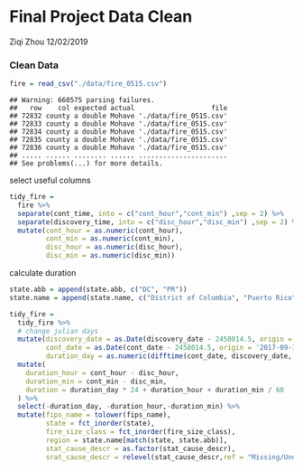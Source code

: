 Final Project Data Clean
================
Ziqi Zhou
12/02/2019

### Clean Data

``` r
fire = read_csv("./data/fire_0515.csv")
```

    ## Warning: 660575 parsing failures.
    ##   row    col expected actual                   file
    ## 72832 county a double Mohave './data/fire_0515.csv'
    ## 72833 county a double Mohave './data/fire_0515.csv'
    ## 72834 county a double Mohave './data/fire_0515.csv'
    ## 72835 county a double Mohave './data/fire_0515.csv'
    ## 72836 county a double Mohave './data/fire_0515.csv'
    ## ..... ...... ........ ...... ......................
    ## See problems(...) for more details.

select useful columns

``` r
tidy_fire = 
  fire %>% 
  separate(cont_time, into = c("cont_hour","cont_min") ,sep = 2) %>% 
  separate(discovery_time, into = c("disc_hour","disc_min") ,sep = 2) %>% 
  mutate(cont_hour = as.numeric(cont_hour),
         cont_min = as.numeric(cont_min),
         disc_hour = as.numeric(disc_hour),
         disc_min = as.numeric(disc_min))
```

calculate duration

``` r
state.abb = append(state.abb, c("DC", "PR"))
state.name = append(state.name, c("District of Columbia", "Puerto Rico"))

tidy_fire = 
  tidy_fire %>% 
  # change julian days
  mutate(discovery_date = as.Date(discovery_date - 2458014.5, origin = '2017-09-18'),
         cont_date = as.Date(cont_date - 2458014.5, origin = '2017-09-18'),
         duration_day = as.numeric(difftime(cont_date, discovery_date, units = "days"))) %>% 
  mutate(
    duration_hour = cont_hour - disc_hour,
    duration_min = cont_min - disc_min,
    duration = duration_day * 24 + duration_hour + duration_min / 60
  ) %>% 
  select(-duration_day, -duration_hour,-duration_min) %>% 
  mutate(fips_name = tolower(fips_name),
         state = fct_inorder(state),
         fire_size_class = fct_inorder(fire_size_class),
         region = state.name[match(state, state.abb)],
         stat_cause_descr = as.factor(stat_cause_descr),
         srat_cause_descr = relevel(stat_cause_descr,ref = "Missing/Undefined"))
```
